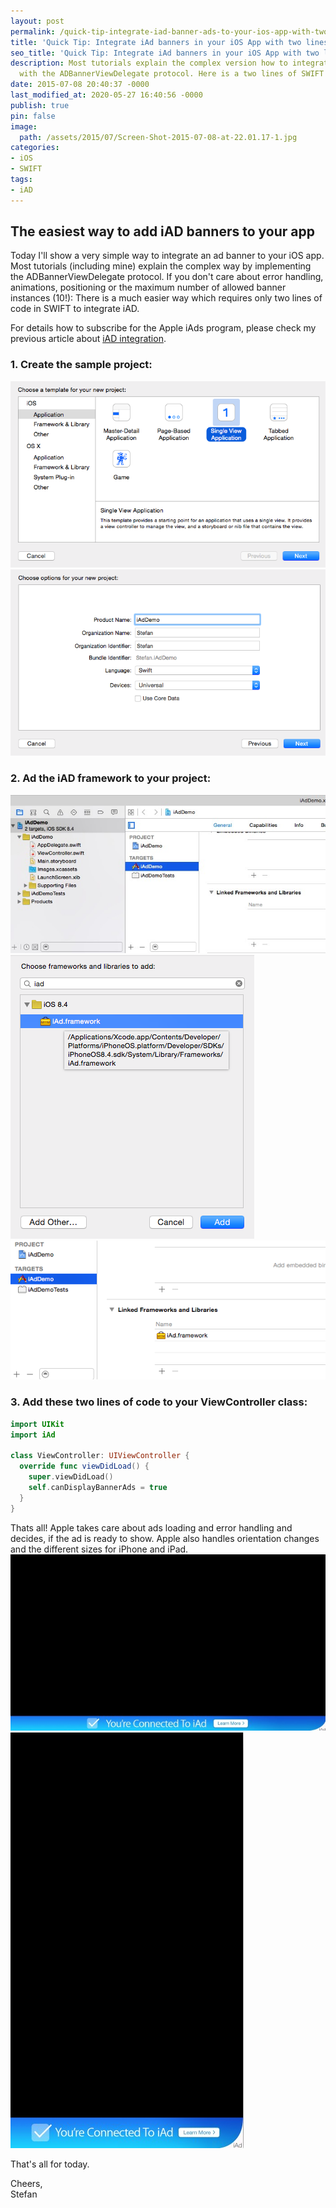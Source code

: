 ```yaml
---
layout: post
permalink: /quick-tip-integrate-iad-banner-ads-to-your-ios-app-with-two-lines-of-code/
title: 'Quick Tip: Integrate iAd banners in your iOS App with two lines of code'
seo_title: 'Quick Tip: Integrate iAd banners in your iOS App with two lines of code'
description: Most tutorials explain the complex version how to integrate iAd banners
  with the ADBannerViewDelegate protocol. Here is a two lines of SWIFT code solution
date: 2015-07-08 20:40:37 -0000
last_modified_at: 2020-05-27 16:40:56 -0000
publish: true
pin: false
image:
  path: /assets/2015/07/Screen-Shot-2015-07-08-at-22.01.17-1.jpg
categories:
- iOS
- SWIFT
tags:
- iAD
---
```

## The easiest way to add iAD banners to your app

Today I'll show a very simple way to integrate an ad banner to your iOS app. Most tutorials (including mine) explain the complex way by implementing the ADBannerViewDelegate protocol. If you don't care about error handling, animations, positioning or the maximum number of allowed banner instances (10!): There is a much easier way which requires only two lines of code in SWIFT to integrate iAD.

For details how to subscribe for the Apple iAds program, please check my previous article about [iAD integration](/how-to-implement-a-space-shooter-with-spritekit-and-swift-part-7-iad-integration " iAD integration").

### 1. Create the sample project:

![iAd Tutorial](/assets/2015/07/Screen-Shot-2015-07-08-at-21.55.35.png) ![iAd Tutorial](/assets/2015/07/Screen-Shot-2015-07-08-at-21.55.52.png)

### 2. Ad the iAD framework to your project:

![iAd Tutorial](/assets/2015/07/Screen-Shot-2015-07-08-at-21.57.04-1.jpg) ![iAd Tutorial](/assets/2015/07/Screen-Shot-2015-07-08-at-21.57.19.png) ![iAd Tutorial](/assets/2015/07/Screen-Shot-2015-07-08-at-21.57.29.png)

### 3. Add these two lines of code to your ViewController class:

```swift
import UIKit
import iAd

class ViewController: UIViewController {
  override func viewDidLoad() {
    super.viewDidLoad()
    self.canDisplayBannerAds = true
  }
}
```

Thats all! Apple takes care about ads loading and error handling and decides, if the ad is ready to show. Apple also handles orientation changes and the different sizes for iPhone and iPad. ![Integrate iAd](/assets/2015/07/Screen-Shot-2015-07-08-at-22.01.17-1.jpg) ![iAd Tutorial](/assets/2015/07/Screen-Shot-2015-07-08-at-22.01.36-1.jpg)

That's all for today.

Cheers,  
Stefan
